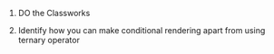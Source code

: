 1. DO the Classworks

2. Identify how you can make conditional rendering apart from using ternary operator

